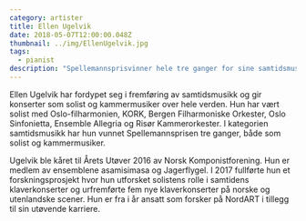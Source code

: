 ```yaml
---
category: artister
title: Ellen Ugelvik
date: 2018-05-07T12:00:00.048Z
thumbnail: ../img/EllenUgelvik.jpg
tags:
  - pianist
description: "Spellemannsprisvinner hele tre ganger for sine samtidsmusikkprosjekter, og med nylig fullført forskningsprosjekt hvor hun urfremførte fem nye klaverkonserter på norske og utenlandske scener. Ansatt som forsker på NordART i fire år fremover."
---
```

Ellen Ugelvik har fordypet seg i fremføring av samtidsmusikk og gir konserter som solist og kammermusiker over hele verden. Hun har vært solist med Oslo-filharmonien, KORK, Bergen Filharmoniske Orkester, Oslo Sinfonietta, Ensemble Allegria og Risør Kammerorkester. I kategorien samtidsmusikk har hun vunnet Spellemannsprisen tre ganger, både som solist og kammermusiker.

Ugelvik ble kåret til Årets Utøver 2016 av Norsk Komponistforening. Hun er medlem av ensemblene asamisimasa og Jagerflygel. I 2017 fullførte hun et forskningsprosjekt hvor hun utforsket solistens rolle i samtidens klaverkonserter og urfremførte fem nye klaverkonserter på norske og utenlandske scener. Hun er fra i år ansatt som forsker på NordART i tillegg til sin utøvende karriere.
